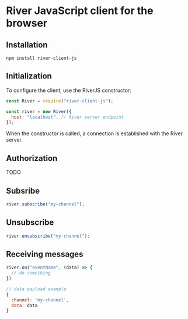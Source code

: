 # River JavaScript client for the browser

## Installation

```
npm install river-client-js
```

## Initialization

To configure the client, use the RiverJS constructor:

```javascript
const River = require("river-client-js");

const river = new River({
  host: "localhost", // River server endpoint
});
```

When the constructor is called, a connection is established with the River server.

## Authorization

TODO

## Subsribe

```javascript
river.subscribe("my-channel");
```

## Unsubscribe

```javascript
river.unsubscribe("my-channel");
```

## Receiving messages

```javascript
river.on("eventName", (data) => {
  // do something
})

// data payload example
{
  channel: 'my-channel',
  data: data
}
```

